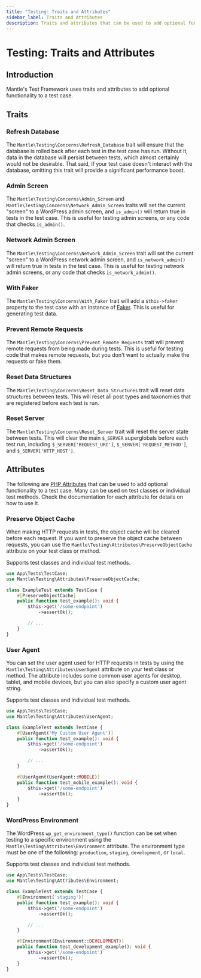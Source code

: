 ```yaml
---
title: "Testing: Traits and Attributes"
sidebar_label: Traits and Attributes
description: Traits and attributes that can be used to add optional functionality to a test case.
---
```


# Testing: Traits and Attributes

## Introduction

Mantle's Test Framework uses traits and attributes to add optional functionality
to a test case.

## Traits

### Refresh Database

The `Mantle\Testing\Concerns\Refresh_Database` trait will ensure that the
database is rolled back after each test in the test case has run. Without it,
data in the database will persist between tests, which almost certainly would
not be desirable. That said, if your test case doesn't interact with the
database, omitting this trait will provide a significant performance boost.

### Admin Screen

The `Mantle\Testing\Concerns\Admin_Screen` and
`Mantle\Testing\Concerns\Network_Admin_Screen` traits will set the current
"screen" to a WordPress admin screen, and `is_admin()` will return true in tests
in the test case. This is useful for testing admin screens, or any code that
checks `is_admin()`.

### Network Admin Screen

The `Mantle\Testing\Concerns\Network_Admin_Screen` trait will set the current
"screen" to a WordPress network admin screen, and `is_network_admin()` will
return true in tests in the test case. This is useful for testing network admin
screens, or any code that checks `is_network_admin()`.

### With Faker

The `Mantle\Testing\Concerns\With_Faker` trait will add a `$this->faker` property to the test case with
an instance of [Faker](https://fakerphp.github.io/). This is useful for
generating test data.

### Prevent Remote Requests

The `Mantle\Testing\Concerns\Prevent_Remote_Requests` trait will prevent remote
requests from being made during tests. This is useful for testing code that
makes remote requests, but you don't want to actually make the requests or fake
them.

### Reset Data Structures

The `Mantle\Testing\Concerns\Reset_Data_Structures` trait will reset data
structures between tests. This will reset all post types and taxonomies that are
registered before each test is run.

### Reset Server

The `Mantle\Testing\Concerns\Reset_Server` trait will reset the server state
between tests. This will clear the main `$_SERVER` superglobals before each test
run, including `$_SERVER['REQUEST_URI']`, `$_SERVER['REQUEST_METHOD']`, and
`$_SERVER['HTTP_HOST']`.

## Attributes

The following are [PHP
Attributes](https://www.php.net/manual/en/language.attributes.overview.php) that
can be used to add optional functionality to a test case. Many can be used on
test classes or individual test methods. Check the documentation for each
attribute for details on how to use it.

### Preserve Object Cache

When making HTTP requests in tests, the object cache will be cleared before each
request. If you want to preserve the object cache between requests, you can use
the `Mantle\Testing\Attributes\PreserveObjectCache` attribute on your test class or
method.

Supports test classes and individual test methods.

```php
use App\Tests\TestCase;
use Mantle\Testing\Attributes\PreserveObjectCache;

class ExampleTest extends TestCase {
    #[PreserveObjectCache]
    public function test_example(): void {
        $this->get('/some-endpoint')
            ->assertOk();

        // ...
    }
}
```

### User Agent

You can set the user agent used for HTTP requests in tests by using the
`Mantle\Testing\Attributes\UserAgent` attribute on your test class or method.
The attribute includes some common user agents for desktop, tablet, and mobile
devices, but you can also specify a custom user agent string.

Supports test classes and individual test methods.

```php
use App\Tests\TestCase;
use Mantle\Testing\Attributes\UserAgent;

class ExampleTest extends TestCase {
    #[UserAgent('My Custom User Agent')]
    public function test_example(): void {
        $this->get('/some-endpoint')
            ->assertOk();

        // ...
    }

    #[UserAgent(UserAgent::MOBILE)]
    public function test_mobile_example(): void {
        $this->get('/some-endpoint')
            ->assertOk();
    }
}
```

### WordPress Environment

The WordPress `wp_get_environment_type()` function can be set when testing to a specific
environment using the `Mantle\Testing\Attributes\Environment` attribute. The environment
type must be one of the following: `production`, `staging`, `development`, or `local`.

Supports test classes and individual test methods.

```php
use App\Tests\TestCase;
use Mantle\Testing\Attributes\Environment;

class ExampleTest extends TestCase {
    #[Environment('staging')]
    public function test_example(): void {
        $this->get('/some-endpoint')
            ->assertOk();

        // ...
    }

    #[Environment(Environment::DEVELOPMENT)]
    public function test_development_example(): void {
        $this->get('/some-endpoint')
            ->assertOk();
    }
}
```